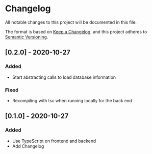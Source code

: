 # Changelog
All notable changes to this project will be documented in this file.

The format is based on [Keep a Changelog](https://keepachangelog.com/en/1.0.0/),
and this project adheres to [Semantic Versioning](https://semver.org/spec/v2.0.0.html).

## [0.2.0] - 2020-10-27
### Added
- Start abstracting calls to load database information

### Fixed
- Recompiling with tsc when running locally for the back end

## [0.1.0] - 2020-10-27
### Added
- Use TypeScript on frontend and backend
- Add Changelog